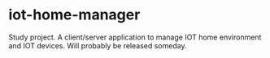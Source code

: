 # iot-home-manager
Study project. A client/server application to manage IOT home environment and IOT devices. Will probably be released someday. 